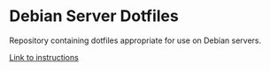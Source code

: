 # Debian Server Dotfiles

Repository containing dotfiles appropriate for use on Debian servers.

[Link to instructions](https://charlesreid1.com:3000/dotfiles/vanilla)

